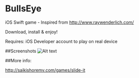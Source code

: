 # BullsEye

iOS Swift game - Inspired from http://www.raywenderlich.com/

Download, install & enjoy!

Requires: iOS Developer account to play on real device

##Screenshots
![Alt text](https://raw.githubusercontent.com/saikishu/slide-it/master/Screenshots/SlideIt-1-iPhone6.png "Game Screen")

##More info:

http://saikishoremv.com/games/slide-it
